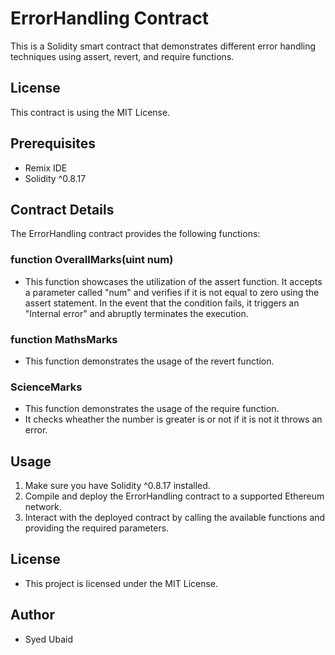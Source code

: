 # ErrorHandling Contract

This is a Solidity smart contract that demonstrates different error handling techniques using assert, revert, and require functions.

## License

This contract is using the MIT License.

## Prerequisites

- Remix IDE
- Solidity ^0.8.17

## Contract Details

The ErrorHandling contract provides the following functions:

###  function OverallMarks(uint num)

- This function showcases the utilization of the assert function. It accepts a parameter called "num" and verifies if it is not equal to zero using the assert statement. In the event that the condition fails, it triggers an "Internal error" and abruptly terminates the execution.

### function MathsMarks

- This function demonstrates the usage of the revert function.

### ScienceMarks

- This function demonstrates the usage of the require function.
- It checks wheather the number is greater is or not if it is not it throws an error.

## Usage

1. Make sure you have Solidity ^0.8.17 installed.
2. Compile and deploy the ErrorHandling contract to a supported Ethereum network.
3. Interact with the deployed contract by calling the available functions and providing the required parameters.

## License

- This project is licensed under the MIT License.

## Author

- Syed Ubaid
